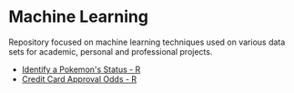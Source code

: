 # Machine Learning
Repository focused on machine learning techniques used on various data sets for academic, personal and professional projects.

- [Identify a Pokemon's Status - R](https://github.com/jasonmchlee/R/tree/master/Machine%20Learning%20-%20Pokemon)
- [Credit Card Approval Odds  - R](https://github.com/jasonmchlee/R/tree/master/German%20Credit%20Card)
